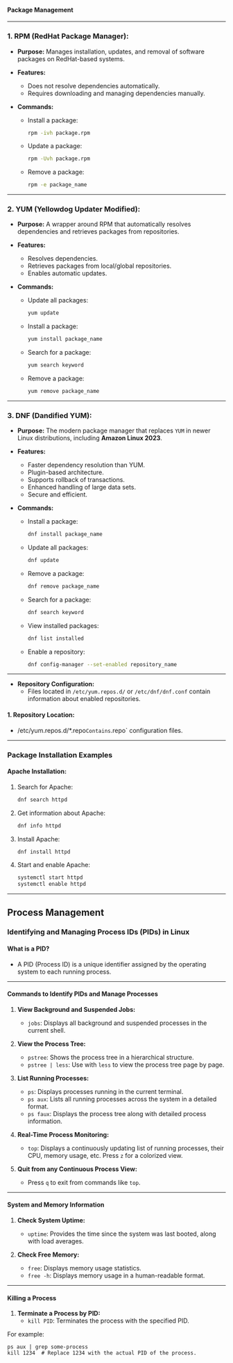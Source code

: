 #### **Package Management**

---

### **1. RPM (RedHat Package Manager):**
- **Purpose:** Manages installation, updates, and removal of software packages on RedHat-based systems.
- **Features:**
  - Does not resolve dependencies automatically.
  - Requires downloading and managing dependencies manually.
  
- **Commands:**
  - Install a package:  
    ```bash
    rpm -ivh package.rpm
    ```
  - Update a package:  
    ```bash
    rpm -Uvh package.rpm
    ```
  - Remove a package:  
    ```bash
    rpm -e package_name
    ```

---

### **2. YUM (Yellowdog Updater Modified):**
- **Purpose:** A wrapper around RPM that automatically resolves dependencies and retrieves packages from repositories.

- **Features:**
  - Resolves dependencies.
  - Retrieves packages from local/global repositories.
  - Enables automatic updates.
   
- **Commands:**
  - Update all packages:  
    ```bash
    yum update
    ```
  - Install a package:  
    ```bash
    yum install package_name
    ```
  - Search for a package:  
    ```bash
    yum search keyword
    ```
  - Remove a package:  
    ```bash
    yum remove package_name
    ```

---

### **3. DNF (Dandified YUM):**
- **Purpose:** The modern package manager that replaces `YUM` in newer Linux distributions, including **Amazon Linux 2023**. 

- **Features:**
  - Faster dependency resolution than YUM.
  - Plugin-based architecture.
  - Supports rollback of transactions.
  - Enhanced handling of large data sets.
  - Secure and efficient.
  
- **Commands:**
  - Install a package:  
    ```bash
    dnf install package_name
    ```
  - Update all packages:  
    ```bash
    dnf update
    ```
  - Remove a package:  
    ```bash
    dnf remove package_name
    ```
  - Search for a package:  
    ```bash
    dnf search keyword
    ```
  - View installed packages:  
    ```bash
    dnf list installed
    ```
  - Enable a repository:  
    ```bash
    dnf config-manager --set-enabled repository_name
    ```

---

- **Repository Configuration:**  
  - Files located in `/etc/yum.repos.d/` or `/etc/dnf/dnf.conf` contain information about enabled repositories.

#### **1. Repository Location:**
-  /etc/yum.repos.d/*.repo` Contains `.repo` configuration files.

---

### **Package Installation Examples**

#### **Apache Installation:**
1. Search for Apache:  
   ```bash
   dnf search httpd
   ```
2. Get information about Apache:  
   ```bash
   dnf info httpd
   ```
3. Install Apache:  
   ```bash
   dnf install httpd
   ```
4. Start and enable Apache:  
   ```bash
   systemctl start httpd
   systemctl enable httpd
   ```

---

## **Process Management**

### Identifying and Managing Process IDs (PIDs) in Linux

#### **What is a PID?**
- A PID (Process ID) is a unique identifier assigned by the operating system to each running process.

---

#### **Commands to Identify PIDs and Manage Processes**

1. **View Background and Suspended Jobs:**
   - `jobs`: Displays all background and suspended processes in the current shell.

2. **View the Process Tree:**
   - `pstree`: Shows the process tree in a hierarchical structure.
   - `pstree | less`: Use with `less` to view the process tree page by page.

3. **List Running Processes:**
   - `ps`: Displays processes running in the current terminal.
   - `ps aux`: Lists all running processes across the system in a detailed format.
   - `ps faux`: Displays the process tree along with detailed process information.

4. **Real-Time Process Monitoring:**
   - `top`: Displays a continuously updating list of running processes, their CPU, memory usage, etc. Press `z` for a colorized view.

5. **Quit from any Continuous Process View:**
   - Press `q` to exit from commands like `top`.

---

#### **System and Memory Information**

1. **Check System Uptime:**
   - `uptime`: Provides the time since the system was last booted, along with load averages.

2. **Check Free Memory:**
   - `free`: Displays memory usage statistics.
   - `free -h`: Displays memory usage in a human-readable format.

---

#### **Killing a Process**
1. **Terminate a Process by PID:**
   - `kill PID`: Terminates the process with the specified PID.

For example:
   ```
   ps aux | grep some-process
   kill 1234  # Replace 1234 with the actual PID of the process.
   ```
